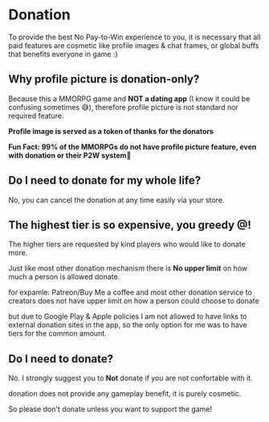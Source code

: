 # Donation
To provide the best No Pay-to-Win experience to you, it is necessary that all paid features are cosmetic like profile images & chat frames, 
or global buffs that benefits everyone in game :) 

## Why profile picture is donation-only?
Because this a MMORPG game and **NOT a dating app** (I know it could be confusing sometimes 😅), therefore profile picture is not standard nor required feature. 

**Profile image is served as a token of thanks for the donators**

**Fun Fact: 99% of the MMORPGs do not have profile picture feature, even with donation or their P2W system🤯**

## Do I need to donate for my whole life?
No, you can cancel the donation at any time easily via your store.

## The highest tier is so expensive, you greedy @$%#^#$!
The higher tiers are requested by kind players who would like to donate more. 

Just like most other donation mechanism there is **No upper limit** on how much a person is allowed donate.

for expamle: Patreon/Buy Me a coffee and most other donation service to creators does not have upper limit on how a person could choose to donate

but due to Google Play & Apple policies I am not allowed to have links to external donation sites in the app, 
so the only option for me was to have tiers for the common amount.

## Do I need to donate?
No. I strongly suggest you to **Not** donate if you are not confortable with it.

donation does not provide any gameplay benefit, it is purely cosmetic. 

So please don't donate unless you want to support the game!  
